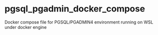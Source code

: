 # pgsql_pgadmin_docker_compose
Docker compose file for PGSQL/PGADMIN4 environment running on WSL under docker engine
